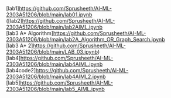 [lab1]https://github.com/Sprusheeth/AI-ML-2303A51206/blob/main/lab01.ipynb
<br>
([lab2]https://github.com/Sprusheeth/AI-ML-2303A51206/blob/main/lab2AIML.ipynb
<br>
[lab3 A* Algorithm]https://github.com/Sprusheeth/AI-ML-2303A51206/blob/main/lab2A_Algorithm_OR_Graph_Search.ipynb
<br>
[lab3 A* 2]https://github.com/Sprusheeth/AI-ML-2303A51206/blob/main/LAB_03.ipynb)
<br>
[lab4]https://github.com/Sprusheeth/AI-ML-2303A51206/blob/main/lab4AIML.ipynb
<br>
[lab4code2]https://github.com/Sprusheeth/AI-ML-2303A51206/blob/main/lab4AIML2.ipynb<br>
[lab5]https://github.com/Sprusheeth/AI-ML-2303A51206/blob/main/lab5_AIML.ipynb
